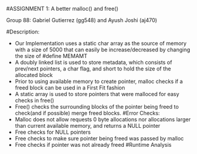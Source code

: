 #ASSIGNMENT 1: A better malloc() and free() 

Group 88: Gabriel Gutierrez (gg548) and Ayush Joshi (aj470)

#Description:
-	Our Implementation uses a static char array as the source of memory with a size of 5000 that can easily be increase/decreased by changing the size of  #define MEMAMT
-	A doubly linked list is used to store metadata, which consists of prev/next pointers, a char flag, and short to hold the size of the allocated block
-	Prior to using available memory to create pointer, malloc checks if a freed block can be used in a First Fit fashion
-	A static array is used to store pointers that were malloced for easy checks in free()
-	Free() checks the surrounding blocks of the pointer being freed to check(and if possible) merge freed blocks.
#Error Checks:
-	Malloc does not allow requests 0 byte allocations nor allocations larger than current available memory, and returns a NULL pointer
-	Free checks for NULL pointers
-	Free checks to make sure pointer being freed was passed by malloc
-	Free checks if pointer was not already freed
#Runtime Analysis
	

